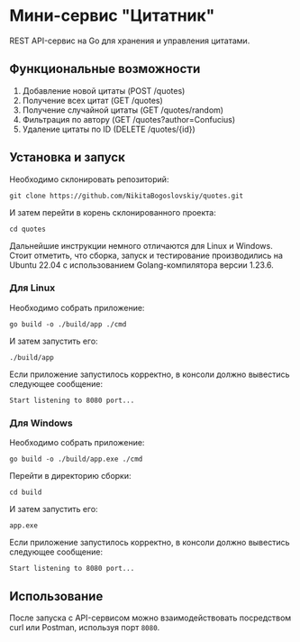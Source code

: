 # Мини-сервис "Цитатник"

REST API-сервис на Go для хранения и управления цитатами.

## Функциональные возможности

1. Добавление новой цитаты (POST /quotes)
2. Получение всех цитат (GET /quotes)
3. Получение случайной цитаты (GET /quotes/random)
4. Фильтрация по автору (GET /quotes?author=Confucius)
5. Удаление цитаты по ID (DELETE /quotes/{id})

## Установка и запуск

Необходимо склонировать репозиторий:
```
git clone https://github.com/NikitaBogoslovskiy/quotes.git
```

И затем перейти в корень склонированного проекта:
```
cd quotes
```

Дальнейшие инструкции немного отличаются для Linux и Windows. Стоит отметить, что сборка, запуск и тестирование производились на Ubuntu 22.04 с использованием Golang-компилятора версии 1.23.6.

### Для Linux

Необходимо собрать приложение:
```
go build -o ./build/app ./cmd
```

И затем запустить его:
```
./build/app
```

Если приложение запустилось корректно, в консоли должно вывестись следующее сообщение:
```
Start listening to 8080 port...
```

### Для Windows

Необходимо собрать приложение:
```
go build -o ./build/app.exe ./cmd
```

Перейти в директорию сборки:
```
cd build
```

И затем запустить его:
```
app.exe
```

Если приложение запустилось корректно, в консоли должно вывестись следующее сообщение:
```
Start listening to 8080 port...
```

## Использование
После запуска с API-сервисом можно взаимодействовать посредством curl или Postman, используя порт `8080`.
